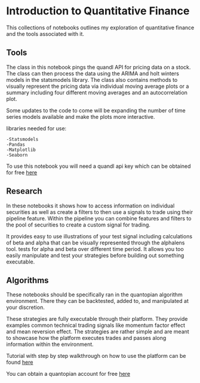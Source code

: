# Introduction to Quantitative Finance

This collections of notebooks outlines my exploration of quantitative finance and the tools associated with it. 


## Tools

The class in this notebook pings the quandl API for pricing data on a stock. The class can then process the data using the ARIMA and holt winters models in the statsmodels library. The class also contains methods to visually represent the pricing data via individual moving average plots or a summary including four different moving averages and an autocorrelation plot.

Some updates to the code to come will be expanding the number of time series models available and make the plots more interactive.

libraries needed for use:

    -Statsmodels
    -Pandas
    -Matplotlib
    -Seaborn
 
To use this notebook you will need a quandl api key which can be obtained for free [here](https://www.quandle.com/)

## Research

In these notebooks it shows how to access information on individual securities as well as create a filters to then use a signals to trade using their pipeline feature. Within the pipeline you can combine features and filters to the pool of securities to create a custom signal for trading. 

It provides easy to use illustrations of your test signal including calculations of beta and alpha that can be visually represented through the alphalens tool. tests for alpha and beta over different time period. It allows you too easily manipulate and test your strategies before building out something executable.  


## Algorithms

These notebooks should be specifically ran in the quantopian algorithm environment. There they can be backtested, added to, and manipulated at your discretion. 

These strategies are fully executable through their platform. They provide examples common technical trading signals like momentum factor effect and mean reversion effect. The strategies are rather simple and are meant to showcase how the platform executes trades and passes along information within the environment. 

Tutorial with step by step walkthrough on how to use the platform can be found [here](https://www.quantopian.com/tutorials)

You can obtain a quantopian account for free [here](https://www.quantopian.com/home)

